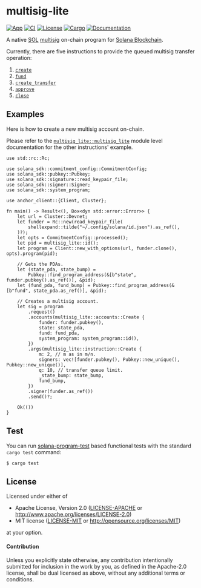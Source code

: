 # multisig-lite

[![App](https://img.shields.io/badge/App-green.svg?logo=Vercel)](
https://multisig-lite.vercel.app)
[![CI](https://github.com/keithnoguchi/multisig-lite/actions/workflows/ci.yml/badge.svg)](
https://github.com/keithnoguchi/multisig-lite/actions)
[![License](https://img.shields.io/badge/license-Apache--2.0_OR_MIT-blue.svg)](
https://github.com/keithnoguchi/multisig-lite)
[![Cargo](https://img.shields.io/crates/v/multisig-lite.svg)](
https://crates.io/crates/multisig-lite)
[![Documentation](https://docs.rs/multisig-lite/badge.svg)](
https://docs.rs/multisig-lite)

[sol]: https://en.wikipedia.org/wiki/Solana_(blockchain_platform)
[multisig]: https://en.wikipedia.org/wiki/Cryptocurrency_wallet#Multisignature_wallet
[solana blockchain]: https://solana.com
[rust doc]: https://docs.rs/multisig-lite
[typescript test]: ../../tests/multisig-lite.ts

A native [SOL] [multisig] on-chain program for [Solana Blockchain].

Currently, there are five instructions to provide the queued multisig transfer operation:

1. [`create`](https://docs.rs/multisig-lite/latest/multisig_lite/multisig_lite/fn.create.html)
2. [`fund`](https://docs.rs/multisig-lite/latest/multisig_lite/multisig_lite/fn.fund.html)
3. [`create_transfer`](https://docs.rs/multisig-lite/latest/multisig_lite/multisig_lite/fn.create_transfer.html)
4. [`approve`](https://docs.rs/multisig-lite/latest/multisig_lite/multisig_lite/fn.approve.html)
5. [`close`](https://docs.rs/multisig-lite/latest/multisig_lite/multisig_lite/fn.close.html)

## Examples

[`multisig_lite::multisig_lite`]: https://docs.rs/multisig-lite/latest/multisig_lite/multisig_lite/

Here is how to create a new multisig account on-chain.

Please refer to the [`multisig_lite::multisig_lite`] module level
documentation for the other instructions' example.

```
use std::rc::Rc;

use solana_sdk::commitment_config::CommitmentConfig;
use solana_sdk::pubkey::Pubkey;
use solana_sdk::signature::read_keypair_file;
use solana_sdk::signer::Signer;
use solana_sdk::system_program;

use anchor_client::{Client, Cluster};

fn main() -> Result<(), Box<dyn std::error::Error>> {
    let url = Cluster::Devnet;
    let funder = Rc::new(read_keypair_file(
        shellexpand::tilde("~/.config/solana/id.json").as_ref(),
    )?);
    let opts = CommitmentConfig::processed();
    let pid = multisig_lite::id();
    let program = Client::new_with_options(url, funder.clone(), opts).program(pid);

    // Gets the PDAs.
    let (state_pda, state_bump) =
        Pubkey::find_program_address(&[b"state", funder.pubkey().as_ref()], &pid);
    let (fund_pda, fund_bump) = Pubkey::find_program_address(&[b"fund", state_pda.as_ref()], &pid);

    // Creates a multisig account.
    let sig = program
        .request()
        .accounts(multisig_lite::accounts::Create {
            funder: funder.pubkey(),
            state: state_pda,
            fund: fund_pda,
            system_program: system_program::id(),
        })
        .args(multisig_lite::instruction::Create {
            m: 2, // m as in m/n.
            signers: vec![funder.pubkey(), Pubkey::new_unique(), Pubkey::new_unique()],
            q: 10, // transfer queue limit.
            _state_bump: state_bump,
            fund_bump,
        })
        .signer(funder.as_ref())
        .send()?;

    Ok(())
}
```

## Test

[solana-program-test]: https://crates.io/crates/solana-program-test

You can run [solana-program-test] based functional tests with the standard
`cargo test` command:

```
$ cargo test
```

## License

Licensed under either of

 * Apache License, Version 2.0 ([LICENSE-APACHE](LICENSE-APACHE) or http://www.apache.org/licenses/LICENSE-2.0)
 * MIT license ([LICENSE-MIT](LICENSE-MIT) or http://opensource.org/licenses/MIT)

at your option.

#### Contribution

Unless you explicitly state otherwise, any contribution intentionally submitted
for inclusion in the work by you, as defined in the Apache-2.0 license, shall be
dual licensed as above, without any additional terms or conditions.
